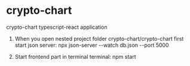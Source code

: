 # crypto-chart
crypto-chart typescript-react application

1. When you open nested project folder crypto-chart/crypto-chart first start json server:
npx json-server --watch db.json --port 5000

2. Start frontend part in terminal terminal:
npm start
